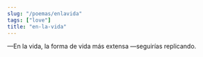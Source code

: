 ```yaml
---
slug: "/poemas/enlavida"
tags: ["love"]
title: "en-la-vida"
---
```

—En la vida, la forma de vida más extensa —seguirías replicando.